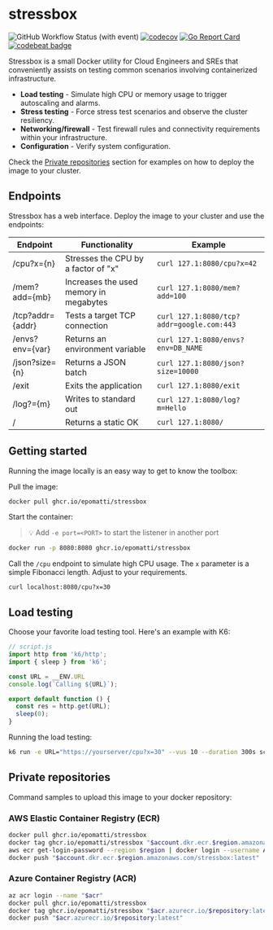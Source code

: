 # stressbox

![GitHub Workflow Status (with event)](https://img.shields.io/github/actions/workflow/status/epomatti/stressbox/go.yml)
[![codecov](https://codecov.io/gh/epomatti/stressbox/graph/badge.svg?token=BR9Q424076)](https://codecov.io/gh/epomatti/stressbox) [![Go Report Card](https://goreportcard.com/badge/github.com/epomatti/stressbox)](https://goreportcard.com/report/github.com/epomatti/stressbox) [![codebeat badge](https://codebeat.co/badges/634c7208-edd0-4f05-8b87-a9627d9986db)](https://codebeat.co/projects/github-com-epomatti-stressbox-main)

Stressbox is a small Docker utility for Cloud Engineers and SREs that conveniently assists on testing common scenarios involving containerized infrastructure.

- **Load testing** - Simulate high CPU or memory usage to trigger autoscaling and alarms.
- **Stress testing** - Force stress test scenarios and observe the cluster resiliency.
- **Networking/firewall** - Test firewall rules and connectivity requirements within your infrastructure.
- **Configuration** - Verify system configuration.

Check the [Private repositories](#private-repositories) section for examples on how to deploy the image to your cluster.

## Endpoints

Stressbox has a web interface. Deploy the image to your cluster and use the endpoints:

| Endpoint | Functionality | Example |
|----------|-------------|---------|
| /cpu?x={n} | Stresses the CPU by a factor of "x" | `curl 127.1:8080/cpu?x=42` |
| /mem?add={mb} | Increases the used memory in megabytes | `curl 127.1:8080/mem?add=100` |
| /tcp?addr={addr} | Tests a target TCP connection | `curl 127.1:8080/tcp?addr=google.com:443` |
| /envs?env={var} | Returns an environment variable | `curl 127.1:8080/envs?env=DB_NAME` |
| /json?size={n} | Returns a JSON batch | `curl 127.1:8080/json?size=10000` |
| /exit | Exits the application | `curl 127.1:8080/exit` |
| /log?={m} | Writes to standard out | `curl 127.1:8080/log?m=Hello` |
| / | Returns a static OK | `curl 127.1:8080/` |

## Getting started

Running the image locally is an easy way to get to know the toolbox:

Pull the image:

```sh
docker pull ghcr.io/epomatti/stressbox
```

Start the container:

> 💡 Add `-e port=<PORT>` to start the listener in another port

```sh
docker run -p 8080:8080 ghcr.io/epomatti/stressbox
```

Call the `/cpu` endpoint to simulate high CPU usage. The `x` parameter is a simple Fibonacci length. Adjust to your requirements.

```
curl localhost:8080/cpu?x=30
```

## Load testing

Choose your favorite load testing tool. Here's an example with K6:

```js
// script.js
import http from 'k6/http';
import { sleep } from 'k6';

const URL = __ENV.URL
console.log(`Calling ${URL}`);

export default function () {
  const res = http.get(URL);
  sleep(0);
}
```

Running the load testing:

```sh
k6 run -e URL="https://yourserver/cpu?x=30" --vus 10 --duration 300s script.js
```

## Private repositories

Command samples to upload this image to your docker repository:

### AWS Elastic Container Registry (ECR)

```sh
docker pull ghcr.io/epomatti/stressbox
docker tag ghcr.io/epomatti/stressbox "$account.dkr.ecr.$region.amazonaws.com/stressbox:latest"
aws ecr get-login-password --region $region | docker login --username AWS --password-stdin "$account.dkr.ecr.$region.amazonaws.com"
docker push "$account.dkr.ecr.$region.amazonaws.com/stressbox:latest"
```

### Azure Container Registry (ACR)

```sh
az acr login --name "$acr"
docker pull ghcr.io/epomatti/stressbox
docker tag ghcr.io/epomatti/stressbox "$acr.azurecr.io/$repository:latest"
docker push "$acr.azurecr.io/$repository:latest"
```
